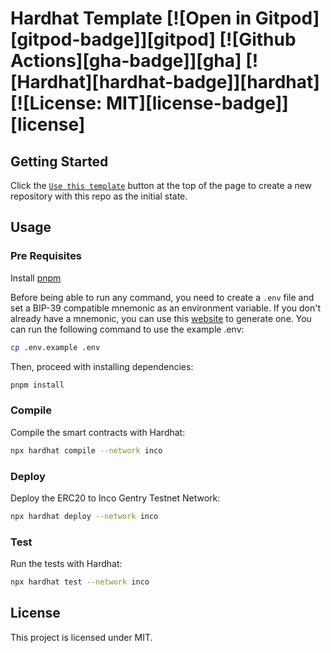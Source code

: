 # Hardhat Template [![Open in Gitpod][gitpod-badge]][gitpod] [![Github Actions][gha-badge]][gha] [![Hardhat][hardhat-badge]][hardhat] [![License: MIT][license-badge]][license]

## Getting Started

Click the [`Use this template`](https://github.com/inco-fhevm/fhevm-hardhat-template/generate) button at the top of the
page to create a new repository with this repo as the initial state.

## Usage

### Pre Requisites

Install [pnpm](https://pnpm.io/installation)

Before being able to run any command, you need to create a `.env` file and set a BIP-39 compatible mnemonic as an
environment variable. If you don't already have a mnemonic, you can use this [website](https://iancoleman.io/bip39/) to
generate one. You can run the following command to use the example .env:

```sh
cp .env.example .env
```

Then, proceed with installing dependencies:

```sh
pnpm install
```

### Compile

Compile the smart contracts with Hardhat:

```sh
npx hardhat compile --network inco
```

### Deploy

Deploy the ERC20 to Inco Gentry Testnet Network:

```sh
npx hardhat deploy --network inco
```


### Test

Run the tests with Hardhat:

```sh
npx hardhat test --network inco
```

## License

This project is licensed under MIT.
